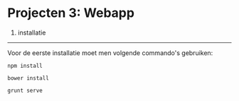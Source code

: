 Projecten 3: Webapp
====================

1) installatie
--------------
Voor de eerste installatie moet men volgende commando's gebruiken:

`npm install`

`bower install`

`grunt serve`
